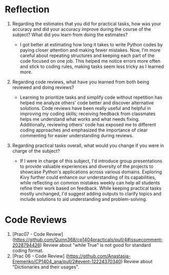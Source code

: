 # Reflection

1. Regarding the estimates that you did for practical tasks, how was your accuracy and did your accuracy improve during the course of the subject? What did you learn from doing the estimates?

    * I got better at estimating how long it takes to write Python codes by paying closer attention and making fewer mistakes. Now, I'm more careful about repeating structures and keeping each part of the code focused on one job. This helped me notice errors more often and stick to coding rules, making tasks seem less tricky as I learned more.

2. Regarding code reviews, what have you learned from both being reviewed and doing reviews?

    * Learning to prioritize tasks and simplify code without repetition has helped me analyze others' code better and discover alternative solutions. Code reviews have been really useful and helpful in improving my coding skills; receiving feedback from classmates helps me understand what works and what needs fixing. Additionally, reviewing others' code has exposed me to different coding approaches and emphasized the importance of clear commenting for easier understanding during reviews.

3. Regarding practical tasks overall, what would you change if you were in charge of the subject? 

    * If I were in charge of this subject, I'd introduce group presentations to provide valuable experiences and diversity of the projects to showcase Python's applications across various domains. Exploring Kivy further could enhance our understanding of its capabilities, while reflecting on common mistakes weekly can help all students refine their work based on feedback. While keeping practical tasks mostly unchanged, I'd suggest adding outputs to clarify topics and include solutions to aid understanding and problem-solving.


# Code Reviews

1. [Prac07 - Code Review] (https://github.com/Quinn368/cp1404practicals/pull/4#issuecomment-2028794426) Review about "while True" is not good for standard coding format.
2. [Prac 06 - Code Review] (https://github.com/Anastasia-Eremenko/CP1404_ana/pull/2#event-12224370340) Review about "Dictionaries and their usages".
